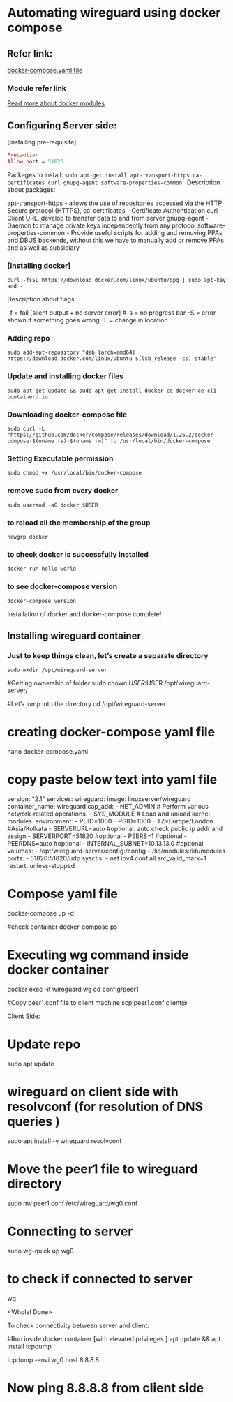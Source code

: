 # Automating wireguard using docker compose

## Refer link:

[docker-compose.yaml file](https://hub.docker.com/r/linuxserver/wireguard)

### Module refer link
[Read more about docker modules](https://docs.docker.com/engine/reference/run/)


## Configuring Server side:
[Installing pre-requisite]

```ruby
Precaution
Allow port = 51820
```

Packages to install:
`sudo apt-get install apt-transport-https ca-certificates curl gnupg-agent software-properties-common
`
Description about packages:

apt-transport-https - allows the use of repositories accessed via the HTTP Secure protocol (HTTPS),
ca-certificates - Certificate Authentication
curl  - Client URL, develop to transfer data to and from server
gnupg-agent - Daemon to manage private keys independently from any protocol
software-properties-common  - Provide useful scripts for adding and removing PPAs and DBUS backends, without this we have to manually add or remove PPAs and as well as subsidiary

### [Installing docker]

`curl -fsSL https://download.docker.com/linux/ubuntu/gpg | sudo apt-key add -`

Description about flags:

-f = fail [silent output + no server error]	#-s = no progress bar
-S = error shown if something goes wrong
-L = change in location

### Adding repo
`sudo add-apt-repository "deb [arch=amd64] https://download.docker.com/linux/ubuntu $(lsb_release -cs) stable"`

### Update and installing docker files
`sudo apt-get update && sudo apt-get install docker-ce docker-ce-cli containerd.io`

### Downloading docker-compose file
`sudo curl -L "https://github.com/docker/compose/releases/download/1.26.2/docker-compose-$(uname -s)-$(uname -m)" -o /usr/local/bin/docker-compose`

### Setting Executable permission
`sudo chmod +x /usr/local/bin/docker-compose`


### remove sudo from every docker
`sudo usermod -aG docker $USER`

### to reload all the membership of the group
`newgrp docker`

### to check docker is successfully installed
`docker run hello-world`

### to see docker-compose version
`docker-compose version`

Installation of docker and docker-compose complete!


## Installing wireguard container

### Just to keep things clean, let’s create a separate directory
`sudo mkdir /opt/wireguard-server`

#Getting ownership of folder
sudo chown $USER:$USER /opt/wireguard-server/

#Let’s jump into the directory
cd /opt/wireguard-server

# creating docker-compose yaml file
nano docker-compose.yaml
# copy paste below text into yaml file
version: "2.1"
services:
  wireguard:
    image: linuxserver/wireguard
    container_name: wireguard
    cap_add:
      - NET_ADMIN 	# Perform various network-related operations.
      - SYS_MODULE	# Load and unload kernel modules.
    environment:
      - PUID=1000
      - PGID=1000
      - TZ=Europe/London		#Asia/Kolkata
      - SERVERURL=auto  #optional: auto check public ip addr and assign
      - SERVERPORT=51820 #optional
      - PEERS=1 #optional
      - PEERDNS=auto #optional
      - INTERNAL_SUBNET=10.13.13.0 #optional
    volumes:
      - /opt/wireguard-server/config:/config
      - /lib/modules:/lib/modules
    ports:
      - 51820:51820/udp
    sysctls:
      - net.ipv4.conf.all.src_valid_mark=1
    restart: unless-stopped


# Compose yaml file
docker-compose up -d

#check container
docker-compose ps

# Executing wg command inside docker container
docker exec -it wireguard wg
cd config/peer1

#Copy peer1.conf file to client machine
scp peer1.conf client@<IP>



Client Side:

# Update repo
sudo apt update

# wireguard on client side with resolvconf (for resolution of DNS queries )
sudo apt install -y  wireguard resolvconf

# Move the peer1 file to wireguard directory
sudo mv peer1.conf /etc/wireguard/wg0.conf

# Connecting to server
sudo wg-quick up wg0

# to check if connected to server
wg

<Whola! Done>


To check connectivity between server and client:

#Run inside docker container [with elevated privileges ]
apt update && apt install tcpdump

tcpdump -envi wg0 host 8.8.8.8

# Now ping 8.8.8.8 from client side
